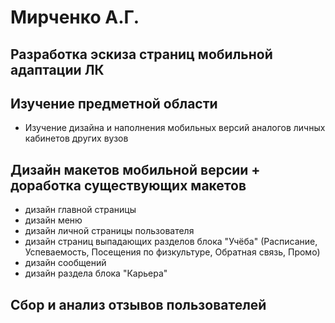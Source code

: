 # Мирченко А.Г.
## Разработка эскиза страниц мобильной адаптации ЛК
## Изучение предметной области
- Изучение дизайна и наполнения мобильных версий аналогов личных кабинетов других вузов
## Дизайн макетов мобильной версии + доработка существующих макетов
- дизайн главной страницы
- дизайн меню
- дизайн личной страницы пользователя
- дизайн страниц выпадающих разделов блока "Учёба" (Расписание, Успеваемость, Посещения по физкультуре, Обратная связь, Промо)
- дизайн сообщений
- дизайн раздела блока "Карьера" 
## Сбор и анализ отзывов пользователей


